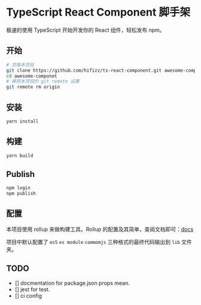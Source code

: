 # TypeScript React Component 脚手架

极速的使用 TypeScript 开始开发你的 React 组件，轻松发布 npm。

## 开始

```bash
# 克隆本项目
git clone https://github.com/hifizz/ts-react-component.git awesome-componet
cd awesome-componet
# 移除本项目的 git remote 设置
git remote rm origin
```

## 安装

```bash
yarn install
```

## 构建

```bash
yarn build
```

## Publish

```bash
npm login
npm publish
```

## 配置

本项目使用 rollup 来做构建工具。Rollup 的配置及其简单，查阅文档即可：[docs](https://rollupjs.org/guide/en)

项目中默认配置了 `es5` `es module` `commomjs` 三种格式的最终代码输出到 `lib` 文件夹。

## TODO

- [] docmentation for package.json props mean.
- [] jest for test.
- [] ci config
